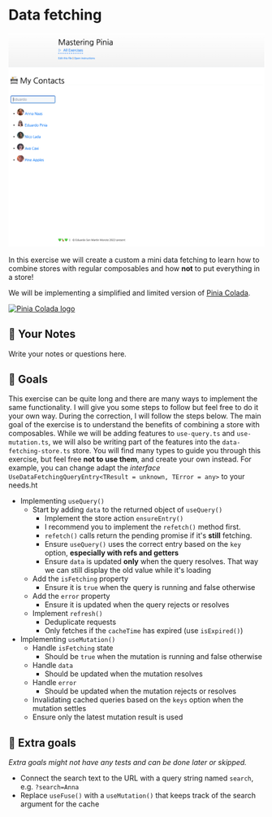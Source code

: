 # Data fetching

<picture>
  <source srcset="./.internal/screenshot-dark.png" media="(prefers-color-scheme: dark)">
  <img src="./.internal/screenshot-light.png">
</picture>

In this exercise we will create a custom a mini data fetching to learn how to combine stores with regular composables
and how **not** to put everything in a store!

We will be implementing a simplified and limited version of [Pinia Colada](https://github.com/posva/pinia-colada).

<a href="https://github.com/posva/pinia-colada">
  <img src="https://github.com/posva/pinia-colada/assets/664177/02011637-f94d-4a35-854a-02f7aed86a3c" class="instructions-raw-img" style="width: 100px;" alt="Pinia Colada logo">
</a>

## 📝 Your Notes

Write your notes or questions here.

## 🎯 Goals

This exercise can be quite long and there are many ways to implement the same functionality. I will give you some steps
to follow but feel free to do it your own way. During the correction, I will follow the steps below. The main goal of
the exercise is to understand the benefits of combining a store with composables. While we will be adding features to
`use-query.ts` and `use-mutation.ts`, we will also be writing part of the features into the `data-fetching-store.ts`
store. You will find many types to guide you through this exercise, but feel free **not to use them**, and create your
own instead. For example, you can change adapt the _interface_
` UseDataFetchingQueryEntry<TResult = unknown, TError = any>` to your needs.ht

- Implementing `useQuery()`
  - Start by adding `data` to the returned object of `useQuery()`
    - Implement the store action `ensureEntry()`
    - I recommend you to implement the `refetch()` method first.
    - `refetch()` calls return the pending promise if it's **still** fetching.
    - Ensure `useQuery()` uses the correct entry based on the `key` option, **especially with refs and getters**
    - Ensure `data` is updated **only** when the query resolves. That way we can still display the old value while it's
      loading
  - Add the `isFetching` property
    - Ensure it is `true` when the query is running and false otherwise
  - Add the `error` property
    - Ensure it is updated when the query rejects or resolves
  - Implement `refresh()`
    - Deduplicate requests
    - Only fetches if the `cacheTime` has expired (use `isExpired()`)
- Implementing `useMutation()`
  - Handle `isFetching` state
    - Should be `true` when the mutation is running and false otherwise
  - Handle `data`
    - Should be updated when the mutation resolves
  - Handle `error`
    - Should be updated when the mutation rejects or resolves
  - Invalidating cached queries based on the `keys` option when the mutation settles
  - Ensure only the latest mutation result is used

## 💪 Extra goals

_Extra goals might not have any tests and can be done later or skipped._

- Connect the search text to the URL with a query string named `search`, e.g. `?search=Anna`
- Replace `useFuse()` with a `useMutation()` that keeps track of the search argument for the cache
